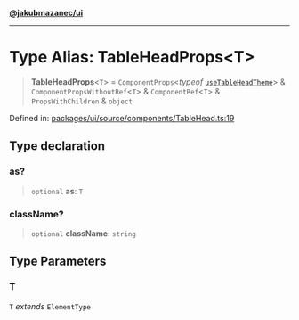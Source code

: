 [**@jakubmazanec/ui**](../README.md)

---

# Type Alias: TableHeadProps\<T\>

> **TableHeadProps**\<`T`\> = `ComponentProps`\<_typeof_
> [`useTableHeadTheme`](../variables/useTableHeadTheme.md)\> & `ComponentPropsWithoutRef`\<`T`\> &
> `ComponentRef`\<`T`\> & `PropsWithChildren` & `object`

Defined in:
[packages/ui/source/components/TableHead.ts:19](https://github.com/jakubmazanec/tools/blob/5907d31a071e860d7db8b8a00f698d18fe23e18a/packages/ui/source/components/TableHead.ts#L19)

## Type declaration

### as?

> `optional` **as**: `T`

### className?

> `optional` **className**: `string`

## Type Parameters

### T

`T` _extends_ `ElementType`
